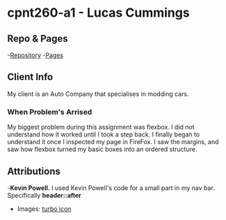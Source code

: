 # cpnt260-a1 - Lucas Cummings

## Repo & Pages
-[Repository](https://github.com/lucas-cq/cpnt260-a1)
-[Pages](https://lucas-cq.github.io/cpnt260-a1/)

## Client Info
My client is an Auto Company that specialises in modding cars.

### When Problem's Arrised
My biggest problem during this assignment was flexbox. I did not understand how it worked until I took a step back.
I finally began to understand it once I inspected my page in FireFox. I saw the margins, and saw how flexbox turned my basic
boxes into an ordered structure.

## Attributions
-**Kevin Powell.** I used Kevin Powell's code for a small part in my nav bar. Specifically **header::after**
- Images: [turbo icon](https://thenounproject.com/term/turbo/1143281/)
